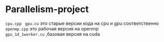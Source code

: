 # Parallelism-project  
`cpu.cpp ` `gpu.cu` это старые версии кода на cpu и gpu соответственно  
`openmp.cpp` это рабочая версия на openmp  
`gpu_1d_1worker.cu` ,базовая версия на cuda  
